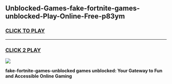 
## Unblocked-Games-fake-fortnite-games-unblocked-Play-Online-Free-p83ym
<h3>
<a href="https://premium76.site?title=fake-fortnite-games-unblocked&ref=26A">CLICK TO PLAY</a></h3>
<hr>

<h3>
<a href="https://premium76.site?title=fake-fortnite-games-unblocked&ref=26A">CLICK 2 PLAY</a>
  
</h3>

<a href="https://premium76.site?title=fake-fortnite-games-unblocked&ref=26A"><img src="https://clearcache.store/games.png"></a>


**fake-fortnite-games-unblocked games unblocked: Your Gateway to Fun and Accessible Online Gaming**
